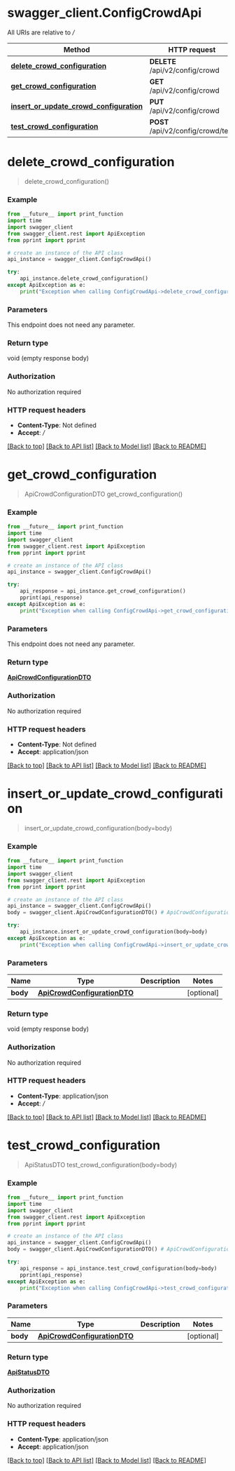 # swagger_client.ConfigCrowdApi

All URIs are relative to _/_

| Method                                                                                             | HTTP request                       | Description |
| -------------------------------------------------------------------------------------------------- | ---------------------------------- | ----------- |
| [**delete_crowd_configuration**](ConfigCrowdApi.md#delete_crowd_configuration)                     | **DELETE** /api/v2/config/crowd    |
| [**get_crowd_configuration**](ConfigCrowdApi.md#get_crowd_configuration)                           | **GET** /api/v2/config/crowd       |
| [**insert_or_update_crowd_configuration**](ConfigCrowdApi.md#insert_or_update_crowd_configuration) | **PUT** /api/v2/config/crowd       |
| [**test_crowd_configuration**](ConfigCrowdApi.md#test_crowd_configuration)                         | **POST** /api/v2/config/crowd/test |

# **delete_crowd_configuration**

> delete_crowd_configuration()

### Example

```python
from __future__ import print_function
import time
import swagger_client
from swagger_client.rest import ApiException
from pprint import pprint

# create an instance of the API class
api_instance = swagger_client.ConfigCrowdApi()

try:
    api_instance.delete_crowd_configuration()
except ApiException as e:
    print("Exception when calling ConfigCrowdApi->delete_crowd_configuration: %s\n" % e)
```

### Parameters

This endpoint does not need any parameter.

### Return type

void (empty response body)

### Authorization

No authorization required

### HTTP request headers

- **Content-Type**: Not defined
- **Accept**: _/_

[[Back to top]](#) [[Back to API list]](../README.md#documentation-for-api-endpoints) [[Back to Model list]](../README.md#documentation-for-models) [[Back to README]](../README.md)

# **get_crowd_configuration**

> ApiCrowdConfigurationDTO get_crowd_configuration()

### Example

```python
from __future__ import print_function
import time
import swagger_client
from swagger_client.rest import ApiException
from pprint import pprint

# create an instance of the API class
api_instance = swagger_client.ConfigCrowdApi()

try:
    api_response = api_instance.get_crowd_configuration()
    pprint(api_response)
except ApiException as e:
    print("Exception when calling ConfigCrowdApi->get_crowd_configuration: %s\n" % e)
```

### Parameters

This endpoint does not need any parameter.

### Return type

[**ApiCrowdConfigurationDTO**](ApiCrowdConfigurationDTO.md)

### Authorization

No authorization required

### HTTP request headers

- **Content-Type**: Not defined
- **Accept**: application/json

[[Back to top]](#) [[Back to API list]](../README.md#documentation-for-api-endpoints) [[Back to Model list]](../README.md#documentation-for-models) [[Back to README]](../README.md)

# **insert_or_update_crowd_configuration**

> insert_or_update_crowd_configuration(body=body)

### Example

```python
from __future__ import print_function
import time
import swagger_client
from swagger_client.rest import ApiException
from pprint import pprint

# create an instance of the API class
api_instance = swagger_client.ConfigCrowdApi()
body = swagger_client.ApiCrowdConfigurationDTO() # ApiCrowdConfigurationDTO |  (optional)

try:
    api_instance.insert_or_update_crowd_configuration(body=body)
except ApiException as e:
    print("Exception when calling ConfigCrowdApi->insert_or_update_crowd_configuration: %s\n" % e)
```

### Parameters

| Name     | Type                                                        | Description | Notes      |
| -------- | ----------------------------------------------------------- | ----------- | ---------- |
| **body** | [**ApiCrowdConfigurationDTO**](ApiCrowdConfigurationDTO.md) |             | [optional] |

### Return type

void (empty response body)

### Authorization

No authorization required

### HTTP request headers

- **Content-Type**: application/json
- **Accept**: _/_

[[Back to top]](#) [[Back to API list]](../README.md#documentation-for-api-endpoints) [[Back to Model list]](../README.md#documentation-for-models) [[Back to README]](../README.md)

# **test_crowd_configuration**

> ApiStatusDTO test_crowd_configuration(body=body)

### Example

```python
from __future__ import print_function
import time
import swagger_client
from swagger_client.rest import ApiException
from pprint import pprint

# create an instance of the API class
api_instance = swagger_client.ConfigCrowdApi()
body = swagger_client.ApiCrowdConfigurationDTO() # ApiCrowdConfigurationDTO |  (optional)

try:
    api_response = api_instance.test_crowd_configuration(body=body)
    pprint(api_response)
except ApiException as e:
    print("Exception when calling ConfigCrowdApi->test_crowd_configuration: %s\n" % e)
```

### Parameters

| Name     | Type                                                        | Description | Notes      |
| -------- | ----------------------------------------------------------- | ----------- | ---------- |
| **body** | [**ApiCrowdConfigurationDTO**](ApiCrowdConfigurationDTO.md) |             | [optional] |

### Return type

[**ApiStatusDTO**](ApiStatusDTO.md)

### Authorization

No authorization required

### HTTP request headers

- **Content-Type**: application/json
- **Accept**: application/json

[[Back to top]](#) [[Back to API list]](../README.md#documentation-for-api-endpoints) [[Back to Model list]](../README.md#documentation-for-models) [[Back to README]](../README.md)
